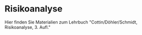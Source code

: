 # Risikoanalyse
Hier finden Sie Materialien zum Lehrbuch "Cottin/Döhler/Schmidt, Risikoanalyse, 3. Aufl."
